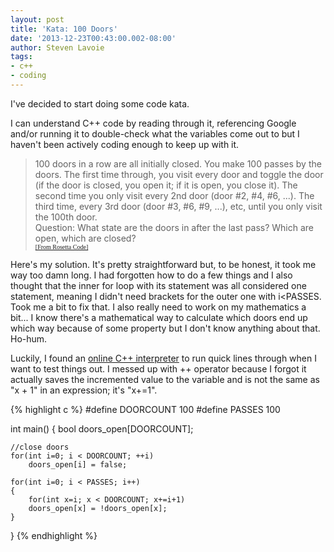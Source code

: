 ```yaml
---
layout: post
title: 'Kata: 100 Doors'
date: '2013-12-23T00:43:00.002-08:00'
author: Steven Lavoie
tags:
- c++
- coding
---
```


I've decided to start doing some code kata.

I can understand C++ code by reading through it, referencing Google and/or running it to double-check what the variables come out to but I haven't been actively coding enough to keep up with it.

<blockquote class="tr_bq"><span style="font-family: inherit;">100 doors in a row are all initially closed. You make 100 passes by the doors. The first time through, you visit every door and toggle the door (if the door is closed, you open it; if it is open, you close it). The second time you only visit every 2nd door (door #2, #4, #6, ...). The third time, every 3rd door (door #3, #6, #9, ...), etc, until you only visit the 100th door.<br />Question: What state are the doors in after the last pass? Which are open, which are closed?</span><br /><span style="font-family: Georgia, Times New Roman, serif; font-size: x-small;"><a href="http://www.rosettacode.org/" target="_blank">[From Rosetta Code]</a></span></blockquote>

Here's my solution. It's pretty straightforward but, to be honest, it took me way too damn long. I had forgotten how to do a few things and I also thought that the inner for loop with its statement was all considered one statement, meaning I didn't need brackets for the outer one with i<PASSES. Took me a bit to fix that. I also really need to work on my mathematics a bit... I know there's a mathematical way to calculate which doors end up which way because of some property but I don't know anything about that. Ho-hum.

Luckily, I found an [online C++ interpreter](http://ideone.com) to run quick lines through when I want to test things out. I messed up with&nbsp;++ operator because I forgot it actually saves the incremented value to the variable and is not the same as "x&nbsp;+ 1" in an expression; it's "x+=1".

{% highlight c %}
#define DOORCOUNT 100
#define PASSES 100

int main() {
	bool doors_open[DOORCOUNT];

	//close doors
	for(int i=0; i < DOORCOUNT; ++i)
		doors_open[i] = false;

	for(int i=0; i < PASSES; i++)
	{
		for(int x=i; x < DOORCOUNT; x+=i+1)
		doors_open[x] = !doors_open[x];
	}
}
{% endhighlight %}
